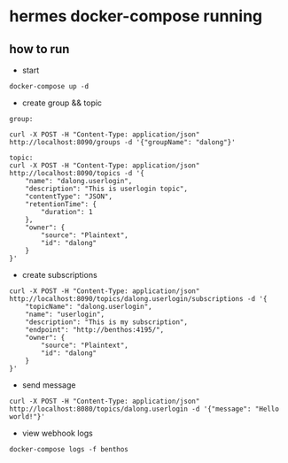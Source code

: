 # hermes docker-compose running

## how  to run

* start

```code
docker-compose up -d

```

* create group && topic

```code
group:

curl -X POST -H "Content-Type: application/json" http://localhost:8090/groups -d '{"groupName": "dalong"}'

topic:
curl -X POST -H "Content-Type: application/json" http://localhost:8090/topics -d '{
    "name": "dalong.userlogin",
    "description": "This is userlogin topic",
    "contentType": "JSON",
    "retentionTime": {
        "duration": 1
    },
    "owner": {
        "source": "Plaintext",
        "id": "dalong"
    }
}'
```

* create subscriptions

```code
curl -X POST -H "Content-Type: application/json" http://localhost:8090/topics/dalong.userlogin/subscriptions -d '{
    "topicName": "dalong.userlogin",
    "name": "userlogin", 
    "description": "This is my subscription",
    "endpoint": "http://benthos:4195/", 
    "owner": {
        "source": "Plaintext",
        "id": "dalong"
    }
}'
```

* send message

```code
curl -X POST -H "Content-Type: application/json" http://localhost:8080/topics/dalong.userlogin -d '{"message": "Hello world!"}'
```

* view webhook logs

```code
docker-compose logs -f benthos
```